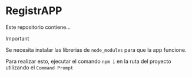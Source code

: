 # RegistrAPP
<div>
  <p>
    Este repositorio contiene...
  </p>
</div>

> [!IMPORTANT]
> Se necesita instalar las librerias de `node_modules` para que la app funcione.
>
> Para realizar esto, ejecutar el comando ``npm i`` en la ruta del proyecto utilizando el ``Command Prompt``
